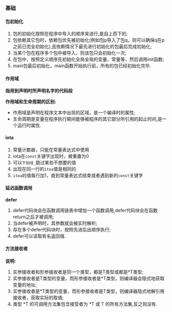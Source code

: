 ### 基础

#### 包初始化

1. 包的初始化按照在程序中导入的顺序来进行,是自上而下的;
2. 包依赖其它包时，依赖包优先被初始化(例如包p导入了包q，则可以确保q在p之前已完全初始化),且依赖情况下最先进行初始化的包最后完成初始化;
3. 当某个包在程序多个包中被导入，则该包只会初始化一次;
4. 在包中，按照定义顺序先初始化全局全局的变量、常量等，然后调用init函数;
5. main包最后初始化，main函数开始执行前，所有的包已经初始化完毕.


#### 作用域

**指用到声明时所声明名字的代码段**

**作用域和生命周期的区别:**
* 作用域是声明在程序文本中出现的区域，是一个编译时的属性;
* 生命周期是变量在程序执行期间能够被程序的其它部分所引用的起止时间,是一个运行时属性.


#### iota

1. 常量计数器，只能在常量表达式中使用
2. iota在`const`关键字出现时，被重置为0
3. 可以`下划线_`跳过某些不想要的值
4. 出现在同一行的`itoa`值是相同的
5. `itoa`的值每行加1，直到常量表达式结束或者遇到新的`const`关键字


#### 延迟函数调用

**defer**
1. defer代码块会在函数调用链表中增加一个函数调用,defer代码块会在函数return之后才被调用;
2. 当defer被声明时，其参数就会被实时解析;
3. 存在多个defer代码块时，按照先进后出顺序执行;
4. defer可以读取有名返回值.


#### 方法接收者
**说明:**
1. 实参接收者和形参接收者是同一个类型，都是T类型或都是*T类型;
2. 实参接收者是T类型的变量，而形参接收者是*T类型，则编译器会隐式地获取变量的地址;
3. 实参接收者是*T类型的变量，而形参接收者是T类型，则编译器隐式地解引用接收者，获取实际的取值;
4. 类型 *T 的可调用方法集包含接受者为 *T 或 T 的所有方法集,反之则没有.